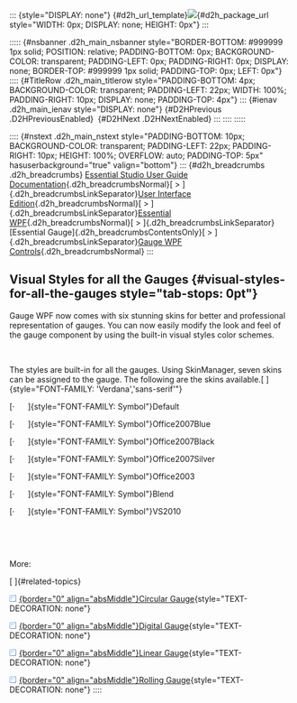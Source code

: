 ::: {style="DISPLAY: none"}
[](ms-xhelp:///?Id=d2h_url_template){#d2h_url_template}![](!package_url!){#d2h_package_url style="WIDTH: 0px; DISPLAY: none; HEIGHT: 0px"}
:::

::::: {#nsbanner .d2h_main_nsbanner style="BORDER-BOTTOM: #999999 1px solid; POSITION: relative; PADDING-BOTTOM: 0px; BACKGROUND-COLOR: transparent; PADDING-LEFT: 0px; PADDING-RIGHT: 0px; DISPLAY: none; BORDER-TOP: #999999 1px solid; PADDING-TOP: 0px; LEFT: 0px"}
:::: {#TitleRow .d2h_main_titlerow style="PADDING-BOTTOM: 4px; BACKGROUND-COLOR: transparent; PADDING-LEFT: 22px; WIDTH: 100%; PADDING-RIGHT: 10px; DISPLAY: none; PADDING-TOP: 4px"}
::: {#ienav .d2h_main_ienav style="DISPLAY: none"}
[](ms-xhelp:///?Id=4da62cae-df83-4f76-ba9f-b0782a9521d6){#D2HPrevious .D2HPreviousEnabled}  [](ms-xhelp:///?Id=12a37c50-b48e-4c18-bff3-8aa026dc0f2e){#D2HNext .D2HNextEnabled}
:::
::::
:::::

:::: {#nstext .d2h_main_nstext style="PADDING-BOTTOM: 10px; BACKGROUND-COLOR: transparent; PADDING-LEFT: 22px; PADDING-RIGHT: 10px; HEIGHT: 100%; OVERFLOW: auto; PADDING-TOP: 5px" hasuserbackground="true" valign="bottom"}
::: {#d2h_breadcrumbs .d2h_breadcrumbs}
[Essential Studio User Guide Documentation](ms-xhelp:///?Id=12457748-09e3-4d74-a240-8e049cedf030){.d2h_breadcrumbsNormal}[ \> ]{.d2h_breadcrumbsLinkSeparator}[User Interface Edition](ms-xhelp:///?Id=c29296b7-531c-413b-a0ec-488ca1f7f669){.d2h_breadcrumbsNormal}[ \> ]{.d2h_breadcrumbsLinkSeparator}[Essential WPF](ms-xhelp:///?Id=7f4f82c5-151c-4262-94d0-75c4626c77bc){.d2h_breadcrumbsNormal}[ \> ]{.d2h_breadcrumbsLinkSeparator}[Essential Gauge]{.d2h_breadcrumbsContentsOnly}[ \> ]{.d2h_breadcrumbsLinkSeparator}[Gauge WPF Controls](ms-xhelp:///?Id=1b650d21-639c-453f-89e6-26b3efcea22b){.d2h_breadcrumbsNormal}
:::

## Visual Styles for all the Gauges {#visual-styles-for-all-the-gauges style="tab-stops: 0pt"}

Gauge WPF now comes with six stunning skins for better and professional representation of gauges. You can now easily modify the look and feel of the gauge component by using the built-in visual styles color schemes.

 

The styles are built-in for all the gauges. Using SkinManager, seven skins can be assigned to the gauge. The following are the skins available.[ ]{style="FONT-FAMILY: 'Verdana','sans-serif'"}

[·      ]{style="FONT-FAMILY: Symbol"}Default

[·      ]{style="FONT-FAMILY: Symbol"}Office2007Blue

[·      ]{style="FONT-FAMILY: Symbol"}Office2007Black

[·      ]{style="FONT-FAMILY: Symbol"}Office2007Silver

[·      ]{style="FONT-FAMILY: Symbol"}Office2003

[·      ]{style="FONT-FAMILY: Symbol"}Blend

[·      ]{style="FONT-FAMILY: Symbol"}VS2010

 

 

More:

[ ]{#related-topics}

[![](button.gif){border="0" align="absMiddle"}Circular Gauge](ms-xhelp:///?Id=12a37c50-b48e-4c18-bff3-8aa026dc0f2e){style="TEXT-DECORATION: none"}

[![](button.gif){border="0" align="absMiddle"}Digital Gauge](ms-xhelp:///?Id=97b51b74-a55c-4dc4-8e33-171018f20d0c){style="TEXT-DECORATION: none"}

[![](button.gif){border="0" align="absMiddle"}Linear Gauge](ms-xhelp:///?Id=2af97f6e-dce8-448e-a4a5-253a82a0c072){style="TEXT-DECORATION: none"}

[![](button.gif){border="0" align="absMiddle"}Rolling Gauge](ms-xhelp:///?Id=d563f0e5-8fda-44c0-bcca-8c6806e985f7){style="TEXT-DECORATION: none"}
::::
